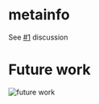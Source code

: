 # metainfo

See [#1](https://github.com/vim-volt/metainfo/issues/1) discussion

# Future work

![future work](https://raw.githubusercontent.com/vim-volt/metainfo/master/future-work.png)
